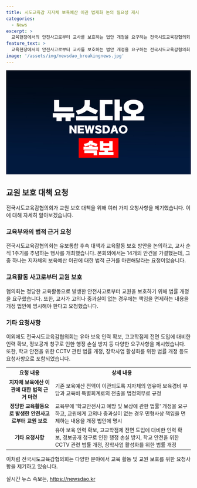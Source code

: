 ```yaml
---
title: 시도교육감 지자체 보육예산 이관 법제화 논의 필요성 제시
categories:
  - News
excerpt: >
  교육현장에서의 안전사고로부터 교사를 보호하는 법안 개정을 요구하는 전국시도교육감협의회. 이를 위해 유보통합 후속 대책과 교육활동 보호 방안을 논의하고, 14개 안건을 가결했다. 지자체 보육예산 이관을 위한 법제화와 교원 보호 대책을 촉구하며, 교육부에 여러 법률 개정을 요구했다. 또한 서이초 교사의 추모를 토대로 교육활동 보호를 위한 공동선언문을 발표하고 제10대 협의회 임원진을 선출했다.
feature_text: >
  교육현장에서의 안전사고로부터 교사를 보호하는 법안 개정을 요구하는 전국시도교육감협의회. 이를 위해 유보통합 후속 대책과 교육활동 보호 방안을 논의하고, 14개 안건을 가결했다. 지자체 보육예산 이관을 위한 법제화와 교원 보호 대책을 촉구하며, 교육부에 여러 법률 개정을 요구했다. 또한 서이초 교사의 추모를 토대로 교육활동 보호를 위한 공동선언문을 발표하고 제10대 협의회 임원진을 선출했다.
image: '/assets/img/newsdao_breakingnews.jpg'
---
```


<p><img src="/assets/img/newsdao_breakingnews.jpg" alt="koreaapp 속보" /></p>

<h2 data-ke-size="size26">교원 보호 대책 요청</h2>

<p data-ke-size="size16">전국시도교육감협의회가 교원 보호 대책을 위해 여러 가지 요청사항을 제기했습니다. 이에 대해 자세히 알아보겠습니다.</p>

<h3>교육부와의 법적 근거 요청</h3>

<p data-ke-size="size16">전국시도교육감협의회는 유보통합 후속 대책과 교육활동 보호 방안을 논의하고, 교사 순직 1주기를 추념하는 행사를 개최했습니다. 본회의에서는 14개의 안건을 가결했는데, 그 중 하나는 지자체의 보육예산 이관에 대한 법적 근거를 마련해달라는 요청이었습니다.</p>

<h3>교육활동 사고로부터 교원 보호</h3>

<p data-ke-size="size16">협의회는 정당한 교육활동으로 발생한 안전사고로부터 교원을 보호하기 위해 법률 개정을 요구했습니다. 또한, 교사가 고의나 중과실이 없는 경우에는 책임을 면제하는 내용을 개정 법안에 명시해야 한다고 요청했습니다.</p>

<h3>기타 요청사항</h3>

<p data-ke-size="size16">이외에도 전국시도교육감협의회는 유아 보육 인력 확보, 고교학점제 전면 도입에 대비한 인력 확보, 정보공개 청구로 인한 행정 손실 방지 등 다양한 요구사항을 제시했습니다. 또한, 학교 안전을 위한 CCTV 관련 법률 개정, 장학사업 활성화를 위한 법률 개정 등도 요청사항으로 포함되었습니다.</p>

<table>
  <tr>
    <th>요청 내용</th>
    <th>상세 내용</th>
  </tr>
  <tr>
    <td style="text-align: center; height: 17px;"><b>지자체 보육예산 이관에 대한 법적 근거 마련</b></td>
    <td>기존 보육예산 전액이 이관되도록 지자체의 영유아 보육경비 부담과 교육비 특별회계로의 전출을 법정의무로 규정</td>
  </tr>
  <tr>
    <td style="text-align: center; height: 17px;"><b>정당한 교육활동으로 발생한 안전사고로부터 교원 보호</b></td>
    <td>교육부에 '학교안전사고 예방 및 보상에 관한 법률' 개정을 요구하고, 교원에게 고의나 중과실이 없는 경우 민형사상 책임을 면제하는 내용을 개정 법안에 명시</td>
  </tr>
  <tr>
    <td style="text-align: center; height: 17px;"><b>기타 요청사항</b></td>
    <td>유아 보육 인력 확보, 고교학점제 전면 도입에 대비한 인력 확보, 정보공개 청구로 인한 행정 손실 방지, 학교 안전을 위한 CCTV 관련 법률 개정, 장학사업 활성화를 위한 법률 개정</td>
  </tr>
</table>

<p data-ke-size="size16">이처럼 전국시도교육감협의회는 다양한 분야에서 교육 활동 및 교원 보호를 위한 요청사항을 제기하고 있습니다.</p>
실시간 뉴스 속보는, <a href="https://newsdao.kr" rel="dofollow">https://newsdao.kr</a>


